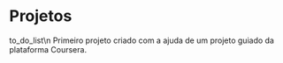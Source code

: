 # Projetos
 to_do_list\n
 Primeiro projeto criado com a ajuda de um projeto guiado da plataforma Coursera.
